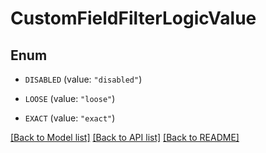# CustomFieldFilterLogicValue

## Enum


* `DISABLED` (value: `"disabled"`)

* `LOOSE` (value: `"loose"`)

* `EXACT` (value: `"exact"`)


[[Back to Model list]](../README.md#documentation-for-models) [[Back to API list]](../README.md#documentation-for-api-endpoints) [[Back to README]](../README.md)


